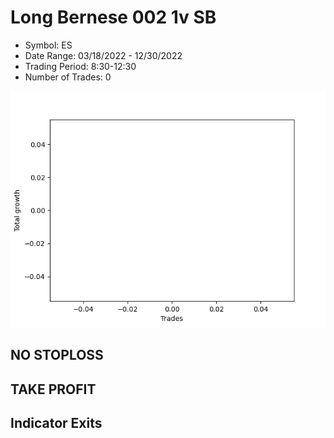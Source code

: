 # Long Bernese 002 1v  SB 
- Symbol: ES
- Date Range: 03/18/2022 - 12/30/2022
- Trading Period: 8:30-12:30
- Number of Trades: 0

![Plot](LongBernese0021vSBES.png)
## NO STOPLOSS











## TAKE PROFIT






## Indicator Exits



